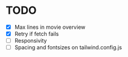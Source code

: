 # TODO

- [X] Max lines in movie overview
- [X] Retry if fetch fails
- [ ] Responsivity
- [ ] Spacing and fontsizes on tailwind.config.js